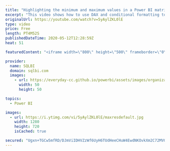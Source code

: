 ```yaml
---
title: "Highlighting the minimum and maximum values in a Power BI matrix"
excerpt: "This video shows how to use DAX and conditional formatting together to highlight the minimum and maximum values in a matrix in Power BI. Article and download: https://sql.bi/662096?aff=yt"
originalUrl: https://youtube.com/watch?v=5yAylZKL0lE
type: video
price: Free
length: PT4M52S
publishedDateTime: 2020-05-12T12:28:59Z
heat: 51

featuredContent: "<iframe width=\"800\" height=\"500\" frameborder=\"0\" src=\"https://www.youtube.com/embed/5yAylZKL0lE\" allow=\"accelerometer; autoplay; encrypted-media; gyroscope; picture-in-picture\" allowfullscreen></iframe>"

provider:
  name: SQLBI
  domain: sqlbi.com
  images:
    - url: https://everyday-cc.github.io/powerbi/assets/images/organizations/sqlbi.com-50x50.jpg
      width: 50
      height: 50

topics:
  - Power BI

images:
  - url: https://i.ytimg.com/vi/5yAylZKL0lE/maxresdefault.jpg
    width: 1280
    height: 720
    isCached: true

secured: "Ugxn+TGCw5mfRD/DJmViIDHVZzWf6UyH6TUdHeeCHuW4EwdNKOvkXm2C72MVGjS4cju+68Dkd7mucS+HgoZn158cMVjI68qNnyS9dL+NZiL/wUJbWJaqboIKZXwoBOiK9P71vny8lAGtGGqcI9+N7SdfQMvNTkM3oDO9wg24FdoQupBW5phdze+gFxP0XMtb6qxRIsqBHdi1Ugz/om6IR9K/xqwe70v1z4tnWwJr9oH80+uGPVpNkbLpbDaWZMldQPvMos28f3ScJba5ydxR5Qdpsb6S/tMzVgew4KLcW1MLciCnysUAq7a2Ie+8fqm9u34U6hJ6/2xXOpQr/HJjhwCN0VsUs3DwY3ZrENhtpMI9yRwRrf7yGlZc5I1eH/3w7wqxXeSnhJTrQzwfRN/FMX/ipduG/oxqXoaNfsJoqeY=;1qQbyFsRh6kRK5qVCrzlKA=="
---
```


